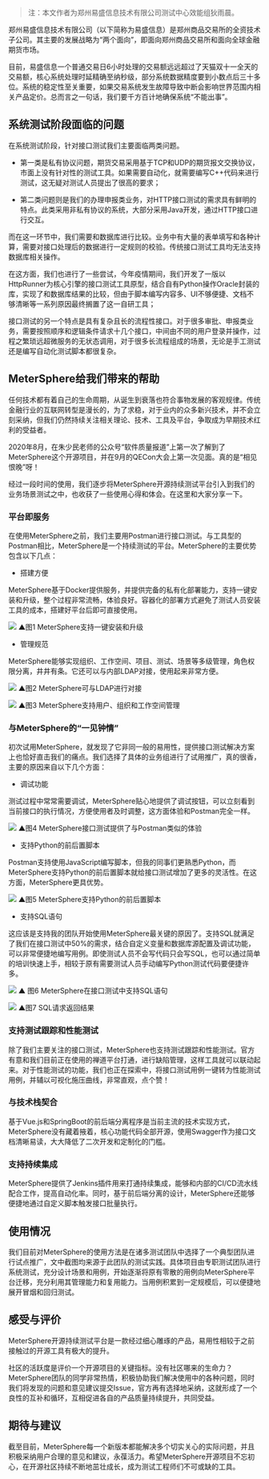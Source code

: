 > 注：本文作者为郑州易盛信息技术有限公司测试中心效能组狄雨晨。

郑州易盛信息技术有限公司（以下简称为易盛信息）是郑州商品交易所的全资技术子公司。其主要的发展战略为“两个面向”，即面向郑州商品交易所和面向全球金融期货市场。

目前，易盛信息一个普通交易日6小时处理的交易额远远超过了天猫双十一全天的交易额，核心系统处理时延精确至纳秒级，部分系统数据精度要到小数点后三十多位。系统的稳定性至关重要，如果交易系统发生故障导致中断会影响世界范围内相关产品定价。总而言之一句话，我们要千方百计地确保系统“不能出事”。

## 系统测试阶段面临的问题

在系统测试阶段，针对接口测试我们主要面临两类问题。

- 第一类是私有协议问题，期货交易采用基于TCP和UDP的期货报文交换协议，市面上没有针对性的测试工具。如果需要自动化，就需要编写C++代码来进行测试，这无疑对测试人员提出了很高的要求；

- 第二类问题则是我们的办理申报类业务，对HTTP接口测试的需求具有鲜明的特点。此类采用非私有协议的系统，大部分采用Java开发，通过HTTP接口进行交互。

而在这一环节中，我们需要和数据库进行比较。业务中有大量的表单填写和各种计算，需要对接口处理后的数据进行一定规则的校验。传统接口测试工具均无法支持数据库相关操作。

在这方面，我们也进行了一些尝试，今年疫情期间，我们开发了一版以HttpRunner为核心引擎的接口测试工具原型，结合自有Python操作Oracle封装的库，实现了和数据库结果的比较，但由于脚本编写内容多、UI不够便捷、文档不够清晰等一系列原因最终搁置了这一自研工具；

接口测试的另一个特点是具有复杂且长的流程性接口。对于很多审批、申报类业务，需要按照顺序和逻辑条件请求十几个接口，中间由不同的用户登录并操作，过程之繁琐远超微服务的无状态调用，对于很多长流程组成的场景，无论是手工测试还是编写自动化测试脚本都很复杂。

## MeterSphere给我们带来的帮助

任何技术都有着自己的生命周期，从诞生到衰落也符合事物发展的客观规律。传统金融行业的互联网转型是漫长的，为了求稳，对于业内的众多新兴技术，并不会立刻采纳，但我们仍然持续关注相关理论、技术、工具及平台，争取成为早期技术红利的受益者。

2020年8月，在朱少民老师的公众号“软件质量报道”上第一次了解到了MeterSphere这个开源项目，并在9月的QECon大会上第一次见面。真的是“相见恨晚”呀！

经过一段时间的使用，我们逐步将MeterSphere开源持续测试平台引入到我们的业务场景测试之中，也收获了一些使用心得和体会。在这里和大家分享一下。

### 平台即服务

在使用MeterSphere之前，我们主要用Postman进行接口测试。与工具型的Postman相比，MeterSphere是一个持续测试的平台。MeterSphere的主要优势包含以下几点：

- 搭建方便

MeterSphere基于Docker提供服务，并提供完备的私有化部署能力，支持一键安装和升级，整个过程非常流畅，体验良好。容器化的部署方式避免了测试人员安装工具的成本，搭建好平台后即可直接使用。

![](../img/case_studies/esunny/1.png)
▲图1 MeterSphere支持一键安装和升级

- 管理规范

MeterSphere能够实现组织、工作空间、项目、测试、场景等多级管理，角色权限分离，井井有条。它还可以与内部LDAP对接，使用起来非常方便。

![](../img/case_studies/esunny/2.png)
▲图2 MeterSphere可与LDAP进行对接

![](../img/case_studies/esunny/3.png)
▲图3 MeterSphere支持用户、组织和工作空间管理

### 与MeterSphere的“一见钟情”

初次试用MeterSphere，就发现了它非同一般的易用性，提供接口测试解决方案上也恰好直击我们的痛点。我们选择了具体的业务组进行了试用推广，真的很香，主要的原因来自以下几个方面：

- 调试功能

测试过程中常常需要调试，MeterSphere贴心地提供了调试按钮，可以立刻看到当前接口的执行情况，方便使用者及时调整，这方面体验和Postman完全一样。

![](../img/case_studies/esunny/4.png)
▲图4 MeterSphere接口测试提供了与Postman类似的体验

- 支持Python的前后置脚本

Postman支持使用JavaScript编写脚本，但我的同事们更熟悉Python，而MeterSphere支持Python的前后置脚本就给接口测试增加了更多的灵活性。在这方面，MeterSphere更具优势。

![](../img/case_studies/esunny/5.png)
▲图5 MeterSphere支持Python的前后置脚本

- 支持SQL语句

这应该是支持我的团队开始使用MeterSphere最关键的原因了。支持SQL就满足了我们在接口测试中50%的需求，结合自定义变量和数据库源配置及调试功能，可以非常便捷地编写用例。即使测试人员不会写代码只会写SQL，也可以通过简单的培训快速上手，相较于原有需要测试人员手动编写Python测试代码要便捷许多。

![](../img/case_studies/esunny/6.png)
▲ 图6 MeterSphere在接口测试中支持SQL语句

![](../img/case_studies/esunny/6.png)
▲图7 SQL请求返回结果

### 支持测试跟踪和性能测试

除了我们主要关注的接口测试，MeterSphere也支持测试跟踪和性能测试。官方有意和我们目前正在使用的禅道平台打通，进行缺陷管理，这样工具就可以联动起来。对于性能测试的功能，我们也正在探索中，将接口测试用例一键转为性能测试用例，并辅以可视化施压曲线，非常直观，点个赞！

### 与技术栈契合

基于Vue.js和SpringBoot的前后端分离程序是当前主流的技术实现方式，MeterSphere没有藏着掖着，核心功能代码全部开源，使用Swagger作为接口文档清晰易读，大大降低了二次开发和定制化的门槛。

### 支持持续集成

MeterSphere提供了Jenkins插件用来打通持续集成，能够和内部的CI/CD流水线配合工作，提高自动化率。同时，基于前后端分离的设计，MeterSphere还能够便捷地通过自定义脚本触发接口批量执行。

## 使用情况

我们目前对MeterSphere的使用方法是在诸多测试团队中选择了一个典型团队进行试点推广，文中截图均来源于此团队的测试实践。具体项目由专职测试团队进行系统测试，充分设计场景和用例，开始逐渐将原有零散的用例向MeterSphere平台迁移，充分利用其管理能力和复用能力。当用例积累到一定规模后，可以便捷地展开冒烟和回归测试。

## 感受与评价

MeterSphere开源持续测试平台是一款经过细心雕琢的产品，易用性相较于之前接触过的开源工具有极大的提升。

社区的活跃度是评价一个开源项目的关键指标。没有社区哪来的生命力？MeterSphere团队的同学非常热情，积极协助我们解决使用中的各种问题，同时我们将发现的问题和意见建议提交Issue，官方再有选择地采纳，这就形成了一个良性的互补和循环，互相促进各自的产品质量持续提升，共同受益。

## 期待与建议

截至目前，MeterSphere每一个新版本都能解决多个切实关心的实际问题，并且积极采纳用户合理的意见和建议，永葆活力。希望MeterSphere开源项目不忘初心，在开源社区持续不断地茁壮成长，成为测试工程师们不可或缺的工具。

